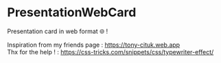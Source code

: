 # PresentationWebCard
Presentation card in web format :globe_with_meridians: !

Inspiration from my friends page : https://tony-cituk.web.app <br>
Thx for the help ! : https://css-tricks.com/snippets/css/typewriter-effect/
